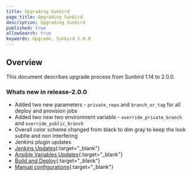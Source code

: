 ```yaml
---
title: Upgrading Sunbird
page_title: Upgrading Sunbird
description: Upgrading Sunbird
published: true
allowSearch: true
keywords: Upgrade, Sunbird 2.0.0
---
```


## Overview

This document describes upgrade process from Sunbird 1.14 to 2.0.0.

### Whats new in release-2.0.0

* Added two new parameters - `private_repo` and `branch_or_tag` for all deploy and provision jobs
* Added two new two environment variable - `override_private_branch` and `override_public_branch`
* Overall color scheme changed from black to dim gray to keep the look subtle and non interfering
* Jenkins plugin updates
* [Jenkins Updates](developer-docs/upgrade/jenkins_updates){:target="_blank"}
* [Ansible Variables Updates](developer-docs/upgrade/update_ansible_variables){:target="_blank"}
* [Build and Deploy](developer-docs/upgrade/build_n_deploy){:target="_blank"}
* [Manual configurations](developer-docs/upgrade/manual_configuration){:target="_blank"}